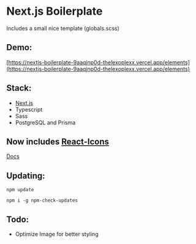 # Next.js Boilerplate

Includes a small nice template (globals.scss)

## Demo:
[https://nextjs-boilerplate-9aaqjnp0d-thelexoplexx.vercel.app/elements](https://nextjs-boilerplate-9aaqjnp0d-thelexoplexx.vercel.app/elements)

## Stack:
* [Next.js](https://nextjs.org/docs)
* Typescript
* Sass
* PostgreSQL and Prisma

## Now includes [React-Icons](https://www.npmjs.com/package/react-icons)
[Docs](https://react-icons.github.io/react-icons/)

## Updating:
`npm update`

`npm i -g npm-check-updates`

## Todo:
* Optimize Image for better styling
